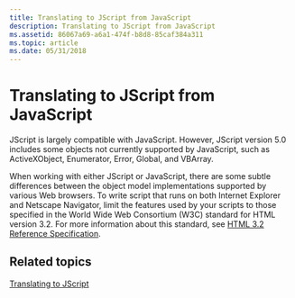 ```yaml
---
title: Translating to JScript from JavaScript
description: Translating to JScript from JavaScript
ms.assetid: 86067a69-a6a1-474f-b8d8-85caf384a311
ms.topic: article
ms.date: 05/31/2018
---
```


# Translating to JScript from JavaScript

JScript is largely compatible with JavaScript. However, JScript version 5.0 includes some objects not currently supported by JavaScript, such as ActiveXObject, Enumerator, Error, Global, and VBArray.

When working with either JScript or JavaScript, there are some subtle differences between the object model implementations supported by various Web browsers. To write script that runs on both Internet Explorer and Netscape Navigator, limit the features used by your scripts to those specified in the World Wide Web Consortium (W3C) standard for HTML version 3.2. For more information about this standard, see [HTML 3.2 Reference Specification](https://www.w3.org/TR/REC-html32.html).

## Related topics

<dl> <dt>

[Translating to JScript](translating-to-jscript.md)
</dt> </dl>

 

 




